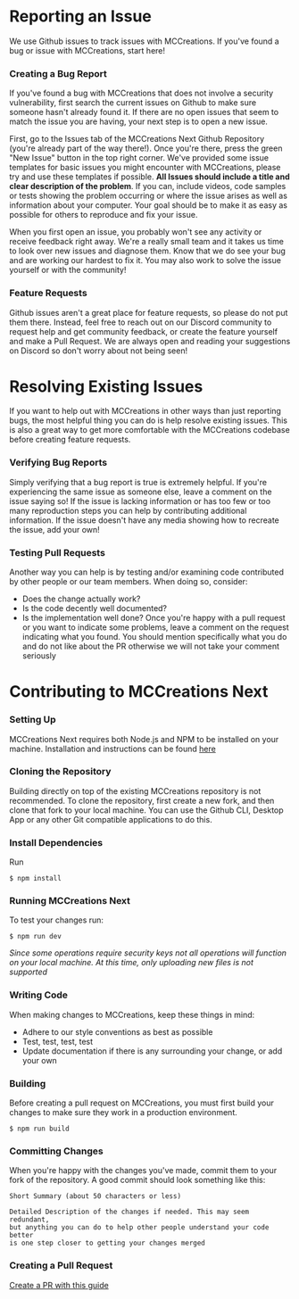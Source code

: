 # Reporting an Issue
We use Github issues to track issues with MCCreations. If you've found a bug or issue with MCCreations, start here!
### Creating a Bug Report
If you've found a bug with MCCreations that does not involve a security vulnerability, first search the current issues on Github to make sure someone hasn't already found it. If there are no open issues that seem to match the issue you are having, your next step is to open a new issue. 

First, go to the Issues tab of the MCCreations Next Github Repository (you're already part of the way there!). Once you're there, press the green "New Issue" button in the top right corner. We've provided some issue templates for basic issues you might encounter with MCCreations, please try and use these templates if possible. **All Issues should include a title and clear description of the problem**. If you can, include videos, code samples or tests showing the problem occurring or where the issue arises as well as information about your computer. Your goal should be to make it as easy as possible for others to reproduce and fix your issue.

When you first open an issue, you probably won't see any activity or receive feedback right away. We're a really small team and it takes us time to look over new issues and diagnose them. Know that we do see your bug and are working our hardest to fix it. You may also work to solve the issue yourself or with the community!

### Feature Requests
Github issues aren't a great place for feature requests, so please do not put them there. Instead, feel free to reach out on our Discord community to request help and get community feedback, or create the feature yourself and make a Pull Request. We are always open and reading your suggestions on Discord so don't worry about not being seen!

# Resolving Existing Issues
If you want to help out with MCCreations in other ways than just reporting bugs, the most helpful thing you can do is help resolve existing issues. This is also a great way to get more comfortable with the MCCreations codebase before creating feature requests.

### Verifying Bug Reports
Simply verifying that a bug report is true is extremely helpful. If you're experiencing the same issue as someone else, leave a comment on the issue saying so! If the issue is lacking information or has too few or too many reproduction steps you can help by contributing additional information. If the issue doesn't have any media showing how to recreate the issue, add your own!

### Testing Pull Requests
Another way you can help is by testing and/or examining code contributed by other people or our team members. When doing so, consider:
- Does the change actually work?
- Is the code decently well documented?
- Is the implementation well done?
Once you're happy with a pull request or you want to indicate some problems, leave a comment on the request indicating what you found. You should mention specifically what you do and do not like about the PR otherwise we will not take your comment seriously

# Contributing to MCCreations Next
### Setting Up
MCCreations Next requires both Node.js and NPM to be installed on your machine. Installation and instructions can be found [here](https://nodejs.org/en)

### Cloning the Repository
Building directly on top of the existing MCCreations repository is not recommended. To clone the repository, first create a new fork, and then clone that fork to your local machine. You can use the Github CLI, Desktop App or any other Git compatible applications to do this.

### Install Dependencies
Run 
```
$ npm install
```

### Running MCCreations Next
To test your changes run:
```
$ npm run dev
 ```
*Since some operations require security keys not all operations will function on your local machine. At this time, only uploading new files is not supported*

### Writing Code
When making changes to MCCreations, keep these things in mind:
- Adhere to our style conventions as best as possible
- Test, test, test, test
- Update documentation if there is any surrounding your change, or add your own

### Building
Before creating a pull request on MCCreations, you must first build your changes to make sure they work in a production environment.
```
$ npm run build
```

### Committing Changes
When you're happy with the changes you've made, commit them to your fork of the repository. A good commit should look something like this:
```
Short Summary (about 50 characters or less)

Detailed Description of the changes if needed. This may seem redundant,
but anything you can do to help other people understand your code better
is one step closer to getting your changes merged
```
### Creating a Pull Request
[Create a PR with this guide](https://docs.github.com/en/pull-requests/collaborating-with-pull-requests/proposing-changes-to-your-work-with-pull-requests/creating-a-pull-request-from-a-fork)





